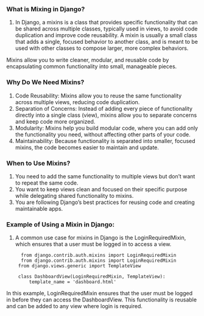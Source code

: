 ### What is Mixing in Django?
  1. In Django, a mixins is a class that provides specific functionality that can be shared across multiple classes, typically used in views, to avoid code duplication and improve code reusability. A mixin is usually a small class that adds a single, focused behavior to another class, and is meant to be used with other classes to compose larger, more complex behaviors.

Mixins allow you to write cleaner, modular, and reusable code by encapsulating common functionality into small, manageable pieces.
### Why Do We Need Mixins?
  1. Code Reusability: Mixins allow you to reuse the same functionality across multiple views, reducing code duplication.
  2. Separation of Concerns: Instead of adding every piece of functionality directly into a single class (view), mixins allow you to separate concerns and keep code more organized.
  3. Modularity: Mixins help you build modular code, where you can add only the functionality you need, without affecting other parts of your code.
  4. Maintainability: Because functionality is separated into smaller, focused mixins, the code becomes easier to maintain and update.

### When to Use Mixins?
  1. You need to add the same functionality to multiple views but don’t want to repeat the same code.
  2. You want to keep views clean and focused on their specific purpose while delegating shared functionality to mixins.
  3. You are following Django’s best practices for reusing code and creating maintainable apps.
### Example of Using a Mixin in Django:
  1. A common use case for mixins in Django is the LoginRequiredMixin, which ensures that a user must be logged in to access a view.
     ```
       from django.contrib.auth.mixins import LoginRequiredMixin
       from django.contrib.auth.mixins import LoginRequiredMixin
      from django.views.generic import TemplateView
    
      class DashboardView(LoginRequiredMixin, TemplateView):
          template_name = 'dashboard.html'

     ```
In this example, LoginRequiredMixin ensures that the user must be logged in before they can access the DashboardView. This functionality is reusable and can be added to any view where login is required.

